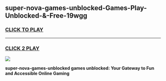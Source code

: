 
## super-nova-games-unblocked-Games-Play-Unblocked-&-Free-19wgg
<h3>
<a href="https://premium76.site?title=super-nova-games-unblocked&ref=24A">CLICK TO PLAY</a></h3>
<hr>

<h3>
<a href="https://premium76.site?title=super-nova-games-unblocked&ref=24A">CLICK 2 PLAY</a>
  
</h3>

<a href="https://premium76.site?title=super-nova-games-unblocked&ref=24A"><img src="https://clearcache.store/games.png"></a>


**super-nova-games-unblocked games unblocked: Your Gateway to Fun and Accessible Online Gaming**
